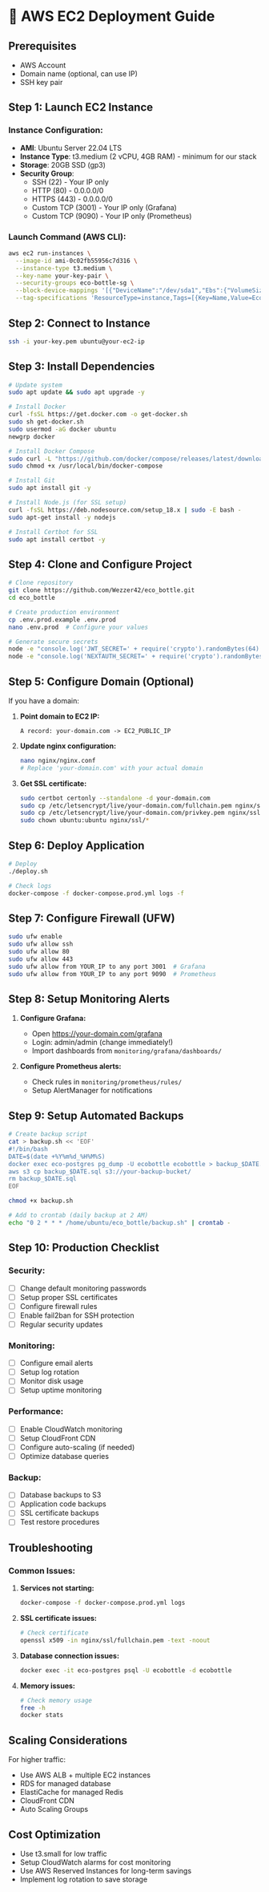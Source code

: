 # 🚀 AWS EC2 Deployment Guide

## Prerequisites

- AWS Account
- Domain name (optional, can use IP)
- SSH key pair

## Step 1: Launch EC2 Instance

### Instance Configuration:
- **AMI**: Ubuntu Server 22.04 LTS
- **Instance Type**: t3.medium (2 vCPU, 4GB RAM) - minimum for our stack
- **Storage**: 20GB SSD (gp3)
- **Security Group**:
  - SSH (22) - Your IP only
  - HTTP (80) - 0.0.0.0/0
  - HTTPS (443) - 0.0.0.0/0
  - Custom TCP (3001) - Your IP only (Grafana)
  - Custom TCP (9090) - Your IP only (Prometheus)

### Launch Command (AWS CLI):
```bash
aws ec2 run-instances \
  --image-id ami-0c02fb55956c7d316 \
  --instance-type t3.medium \
  --key-name your-key-pair \
  --security-groups eco-bottle-sg \
  --block-device-mappings '[{"DeviceName":"/dev/sda1","Ebs":{"VolumeSize":20,"VolumeType":"gp3"}}]' \
  --tag-specifications 'ResourceType=instance,Tags=[{Key=Name,Value=EcoBottle-Production}]'
```

## Step 2: Connect to Instance

```bash
ssh -i your-key.pem ubuntu@your-ec2-ip
```

## Step 3: Install Dependencies

```bash
# Update system
sudo apt update && sudo apt upgrade -y

# Install Docker
curl -fsSL https://get.docker.com -o get-docker.sh
sudo sh get-docker.sh
sudo usermod -aG docker ubuntu
newgrp docker

# Install Docker Compose
sudo curl -L "https://github.com/docker/compose/releases/latest/download/docker-compose-$(uname -s)-$(uname -m)" -o /usr/local/bin/docker-compose
sudo chmod +x /usr/local/bin/docker-compose

# Install Git
sudo apt install git -y

# Install Node.js (for SSL setup)
curl -fsSL https://deb.nodesource.com/setup_18.x | sudo -E bash -
sudo apt-get install -y nodejs

# Install Certbot for SSL
sudo apt install certbot -y
```

## Step 4: Clone and Configure Project

```bash
# Clone repository
git clone https://github.com/Wezzer42/eco_bottle.git
cd eco_bottle

# Create production environment
cp .env.prod.example .env.prod
nano .env.prod  # Configure your values

# Generate secure secrets
node -e "console.log('JWT_SECRET=' + require('crypto').randomBytes(64).toString('hex'))"
node -e "console.log('NEXTAUTH_SECRET=' + require('crypto').randomBytes(32).toString('hex'))"
```

## Step 5: Configure Domain (Optional)

If you have a domain:

1. **Point domain to EC2 IP:**
   ```
   A record: your-domain.com -> EC2_PUBLIC_IP
   ```

2. **Update nginx configuration:**
   ```bash
   nano nginx/nginx.conf
   # Replace 'your-domain.com' with your actual domain
   ```

3. **Get SSL certificate:**
   ```bash
   sudo certbot certonly --standalone -d your-domain.com
   sudo cp /etc/letsencrypt/live/your-domain.com/fullchain.pem nginx/ssl/
   sudo cp /etc/letsencrypt/live/your-domain.com/privkey.pem nginx/ssl/
   sudo chown ubuntu:ubuntu nginx/ssl/*
   ```

## Step 6: Deploy Application

```bash
# Deploy
./deploy.sh

# Check logs
docker-compose -f docker-compose.prod.yml logs -f
```

## Step 7: Configure Firewall (UFW)

```bash
sudo ufw enable
sudo ufw allow ssh
sudo ufw allow 80
sudo ufw allow 443
sudo ufw allow from YOUR_IP to any port 3001  # Grafana
sudo ufw allow from YOUR_IP to any port 9090  # Prometheus
```

## Step 8: Setup Monitoring Alerts

1. **Configure Grafana:**
   - Open https://your-domain.com/grafana
   - Login: admin/admin (change immediately!)
   - Import dashboards from `monitoring/grafana/dashboards/`

2. **Configure Prometheus alerts:**
   - Check rules in `monitoring/prometheus/rules/`
   - Setup AlertManager for notifications

## Step 9: Setup Automated Backups

```bash
# Create backup script
cat > backup.sh << 'EOF'
#!/bin/bash
DATE=$(date +%Y%m%d_%H%M%S)
docker exec eco-postgres pg_dump -U ecobottle ecobottle > backup_$DATE.sql
aws s3 cp backup_$DATE.sql s3://your-backup-bucket/
rm backup_$DATE.sql
EOF

chmod +x backup.sh

# Add to crontab (daily backup at 2 AM)
echo "0 2 * * * /home/ubuntu/eco_bottle/backup.sh" | crontab -
```

## Step 10: Production Checklist

### Security:
- [ ] Change default monitoring passwords
- [ ] Setup proper SSL certificates
- [ ] Configure firewall rules
- [ ] Enable fail2ban for SSH protection
- [ ] Regular security updates

### Monitoring:
- [ ] Configure email alerts
- [ ] Setup log rotation
- [ ] Monitor disk usage
- [ ] Setup uptime monitoring

### Performance:
- [ ] Enable CloudWatch monitoring
- [ ] Setup CloudFront CDN
- [ ] Configure auto-scaling (if needed)
- [ ] Optimize database queries

### Backup:
- [ ] Database backups to S3
- [ ] Application code backups
- [ ] SSL certificate backups
- [ ] Test restore procedures

## Troubleshooting

### Common Issues:

1. **Services not starting:**
   ```bash
   docker-compose -f docker-compose.prod.yml logs
   ```

2. **SSL certificate issues:**
   ```bash
   # Check certificate
   openssl x509 -in nginx/ssl/fullchain.pem -text -noout
   ```

3. **Database connection issues:**
   ```bash
   docker exec -it eco-postgres psql -U ecobottle -d ecobottle
   ```

4. **Memory issues:**
   ```bash
   # Check memory usage
   free -h
   docker stats
   ```

## Scaling Considerations

For higher traffic:
- Use AWS ALB + multiple EC2 instances
- RDS for managed database
- ElastiCache for managed Redis
- CloudFront CDN
- Auto Scaling Groups

## Cost Optimization

- Use t3.small for low traffic
- Setup CloudWatch alarms for cost monitoring
- Use AWS Reserved Instances for long-term savings
- Implement log rotation to save storage
